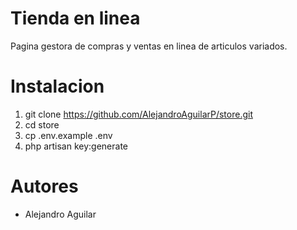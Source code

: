 # Tienda en linea

Pagina gestora de compras y ventas en linea de articulos variados.

# Instalacion
1. git clone https://github.com/AlejandroAguilarP/store.git
2. cd store
3. cp .env.example .env
4. php artisan key:generate

# Autores

- Alejandro Aguilar
